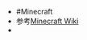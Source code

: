- #Minecraft
- 参考[Minecraft Wiki](https://minecraft.fandom.com/zh/wiki/%E5%91%BD%E4%BB%A4?variant=zh)
-